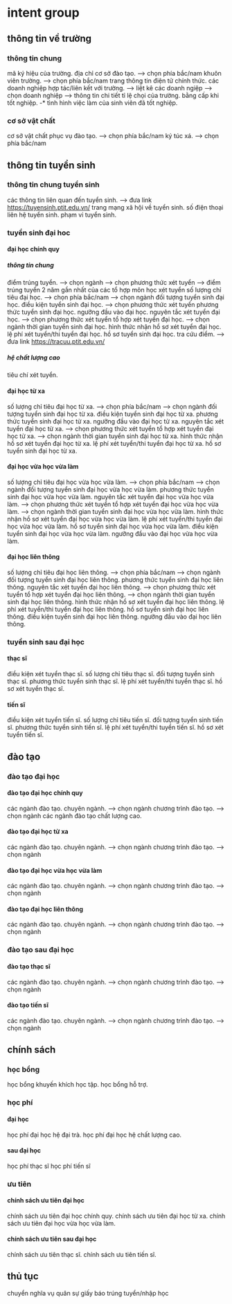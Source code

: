 # intent group

## thông tin về trường

### thông tin chung

mã ký hiệu của trường.
địa chỉ cơ sở đào tạo. --> chọn phía bắc/nam
khuôn viên trường. --> chọn phía bắc/nam
trang thông tin điện tử chính thức.
các doanh nghiệp hợp tác/liên kết với trường. --> liệt kê các doanh ngiệp --> chọn doanh nghiệp --> thông tin chi tiết
tỉ lệ chọi của trường.
bằng cấp khi tốt nghiệp.
-* tình hình việc làm của sinh viên đã tốt nghiệp.

### cơ sở vật chất

cơ sở vật chất phục vụ đào tạo. --> chọn phía bắc/nam
ký túc xá. --> chọn phía bắc/nam

## thông tin tuyển sinh

### thông tin chung tuyển sinh

các thông tin liên quan đến tuyển sinh. --> đưa link <https://tuyensinh.ptit.edu.vn/>
trang mạng xã hội về tuyển sinh.
số điện thoại liên hệ tuyển sinh.
phạm vi tuyển sinh.

### tuyển sinh đại hoc

#### đại học chính quy

##### thông tin chung

điểm trúng tuyển. --> chọn ngành --> chọn phương thức xét tuyển --> điểm trúng tuyển 2 năm gần nhất của các tổ hợp môn học xét tuyển
số lượng chỉ tiêu đại học. --> chọn phía bắc/nam --> chọn ngành
đối tượng tuyển sinh đại học.
điều kiện tuyển sinh đại học. --> chọn phương thức xét tuyển
phương thức tuyển sinh đại học.
ngưỡng đầu vào đại học.
nguyên tắc xét tuyển đại học. --> chọn phương thức xét tuyển
tổ hợp xét tuyển đại học. --> chọn ngành
thời gian tuyển sinh đại học.
hình thức nhận hồ sơ xét tuyển đại học.
lệ phí xét tuyển/thi tuyển đại học.
hồ sơ tuyển sinh đại học.
tra cứu điểm. --> đưa link <https://tracuu.ptit.edu.vn/>

##### hệ chất lượng cao

tiêu chí xét tuyển.

#### đại học từ xa

số lượng chỉ tiêu đại học từ xa. --> chọn phía bắc/nam --> chọn ngành
đối tượng tuyển sinh đại học từ xa.
điều kiện tuyển sinh đại học từ xa.
phương thức tuyển sinh đại học từ xa.
ngưỡng đầu vào đại học từ xa.
nguyên tắc xét tuyển đại học từ xa. --> chọn phương thức xét tuyển
tổ hợp xét tuyển đại học từ xa. --> chọn ngành
thời gian tuyển sinh đại học từ xa.
hình thức nhận hồ sơ xét tuyển đại học từ xa.
lệ phí xét tuyển/thi tuyển đại học từ xa.
hồ sơ tuyển sinh đại học từ xa.

#### đại học vừa học vừa làm

số lượng chỉ tiêu đại học vừa học vừa làm. --> chọn phía bắc/nam --> chọn ngành
đối tượng tuyển sinh đại học vừa học vừa làm.
phương thức tuyển sinh đại học vừa học vừa làm.
nguyên tắc xét tuyển đại học vừa học vừa làm. --> chọn phương thức xét tuyển
tổ hợp xét tuyển đại học vừa học vừa làm. --> chọn ngành
thời gian tuyển sinh đại học vừa học vừa làm.
hình thức nhận hồ sơ xét tuyển đại học vừa học vừa làm.
lệ phí xét tuyển/thi tuyển đại học vừa học vừa làm.
hồ sơ tuyển sinh đại học vừa học vừa làm.
điều kiện tuyển sinh đại học vừa học vừa làm.
ngưỡng đầu vào đại học vừa học vừa làm.

#### đại học liên thông

số lượng chỉ tiêu đại học liên thông. --> chọn phía bắc/nam --> chọn ngành
đối tượng tuyển sinh đại học liên thông.
phương thức tuyển sinh đại học liên thông.
nguyên tắc xét tuyển đại học liên thông. --> chọn phương thức xét tuyển
tổ hợp xét tuyển đại học liên thông. --> chọn ngành
thời gian tuyển sinh đại học liên thông.
hình thức nhận hồ sơ xét tuyển đại học liên thông.
lệ phí xét tuyển/thi tuyển đại học liên thông.
hồ sơ tuyển sinh đại học liên thông.
điều kiện tuyển sinh đại học liên thông.
ngưỡng đầu vào đại học liên thông.

### tuyển sinh sau đại học

#### thạc sĩ

điều kiện xét tuyển thạc sĩ.
số lượng chỉ tiêu thạc sĩ.
đối tượng tuyển sinh thạc sĩ.
phương thức tuyển sinh thạc sĩ.
lệ phí xét tuyển/thi tuyển thạc sĩ.
hồ sơ xét tuyển thạc sĩ.

#### tiến sĩ

điều kiện xét tuyển tiến sĩ.
số lượng chỉ tiêu tiến sĩ.
đối tượng tuyển sinh tiến sĩ.
phương thức tuyển sinh tiến sĩ.
lệ phí xét tuyển/thi tuyển tiến sĩ.
hồ sơ xét tuyển tiến sĩ.

## đào tạo

### đào tạo đại học

#### đào tạo đại học chính quy

các ngành đào tạo.
chuyên ngành. --> chọn ngành
chương trình đào tạo. --> chọn ngành
các ngành đào tạo chất lượng cao.

#### đào tạo đại học từ xa

các ngành đào tạo.
chuyên ngành. --> chọn ngành
chương trình đào tạo. --> chọn ngành

#### đào tạo đại học vừa học vừa làm

các ngành đào tạo.
chuyên ngành. --> chọn ngành
chương trình đào tạo. --> chọn ngành

#### đào tạo đại học liên thông

các ngành đào tạo.
chuyên ngành. --> chọn ngành
chương trình đào tạo. --> chọn ngành

### đào tạo sau đại học

#### đào tạo thạc sĩ

các ngành đào tạo.
chuyên ngành. --> chọn ngành
chương trình đào tạo. --> chọn ngành

#### đào tạo tiến sĩ

các ngành đào tạo.
chuyên ngành. --> chọn ngành
chương trình đào tạo. --> chọn ngành

## chính sách

### học bổng

học bổng khuyến khích học tập.
học bổng hỗ trợ.

### học phí

#### đại học

học phí đại học hệ đại trà.
học phí đại học hệ chất lượng cao.

#### sau đại học

học phí thạc sĩ
học phí tiến sĩ

### ưu tiên

#### chính sách ưu tiên đại học

chính sách ưu tiên đại học chính quy.
chính sách ưu tiên đại học từ xa.
chính sách ưu tiên đại học vừa học vừa làm.

#### chính sách ưu tiên sau đại học

chính sách ưu tiên thạc sĩ.
chính sách ưu tiên tiến sĩ.

## thủ tục

chuyển nghĩa vụ quân sự
giấy báo trúng tuyển/nhập học
